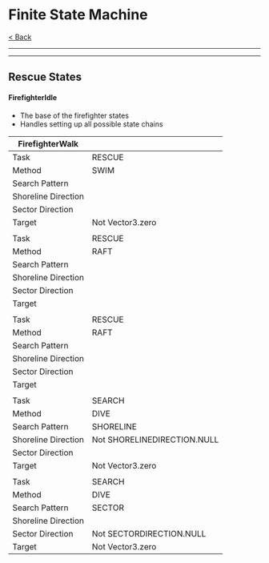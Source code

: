 # Finite State Machine

[< Back](Documentation.md)

---



---

## Rescue States

#### FirefighterIdle
- The base of the firefighter states
- Handles setting up all possible state chains


| FirefighterWalk |  |
| --- | --- |
| Task | RESCUE |
| Method | SWIM |
| Search Pattern |  |
| Shoreline Direction |  |
| Sector Direction |  |
| Target | Not Vector3.zero |
|  |  |
| Task | RESCUE |
| Method | RAFT |
| Search Pattern |  |
| Shoreline Direction |  |
| Sector Direction |  |
| Target |  |
|  |  |
| Task | RESCUE |
| Method | RAFT |
| Search Pattern |  |
| Shoreline Direction |  |
| Sector Direction |  |
| Target |  |
|  |  |
| Task | SEARCH |
| Method | DIVE |
| Search Pattern | SHORELINE |
| Shoreline Direction | Not SHORELINEDIRECTION.NULL |
| Sector Direction |  |
| Target | Not Vector3.zero |
|  |  |
| Task | SEARCH |
| Method | DIVE |
| Search Pattern | SECTOR |
| Shoreline Direction |  |
| Sector Direction | Not SECTORDIRECTION.NULL |
| Target | Not Vector3.zero |

